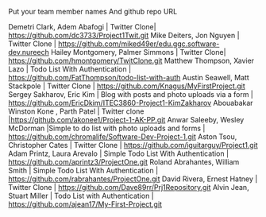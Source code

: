 Put your team member names
And github repo URL

Demetri Clark, Adem Abafogi | Twitter Clone| https://github.com/dc3733/Project1Twit.git
Mike Deiters, Jon Nguyen | Twitter Clone | https://github.com/miked49er/edu.ggc.software-dev.nureech
Hailey Montgomery, Palmer Simmons | Twitter Clone| https://github.com/hmontgomery/TwitClone.git
Matthew Thompson, Xavier Lazo | Todo List With Authentication | https://github.com/FatThompson/todo-list-with-auth
Austin Seawell, Matt Stackpole | Twitter Clone | https://github.com/Knagus/MyFirstProject.git
Sergey Sakharov, Eric Kim | Blog with posts and photo uploads via a form | https://github.com/EricDkim/ITEC3860-Project1-KimZakharov
Abouabakar Winston Kone , Parth Patel | Twitter clone |https://github.com/akonee1/Project-1-AK-PP.git
Anwar Saleeby, Wesley McDorman |Simple to do list with photo uploads and forms | https://github.com/chromalife/Software-Dev-Project-1.git
Aston Tsou, Christopher Cates | Twitter Clone | https://github.com/iguitarguy/Project1.git
Adam Printz, Laura Arevalo | Simple Todo List With Authentication | https://github.com/aprintz3/ProjectOne.git
Roland Abrahantes, William Smith | Simple Todo List With Authentication | https://github.com/rabrahantes/ProjectOne.git
David Rivera, Ernest Hatney | Twitter Clone | https://github.com/Dave89rr/Prj1Repository.git
Alvin Jean, Stuart Miller | Todo List with Authentication | https://github.com/ajean17/My-First-Project.git
